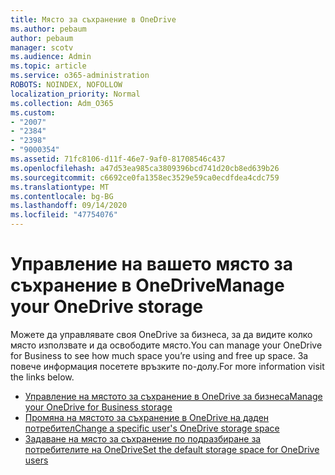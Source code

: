 ```yaml
---
title: Място за съхранение в OneDrive
ms.author: pebaum
author: pebaum
manager: scotv
ms.audience: Admin
ms.topic: article
ms.service: o365-administration
ROBOTS: NOINDEX, NOFOLLOW
localization_priority: Normal
ms.collection: Adm_O365
ms.custom:
- "2007"
- "2384"
- "2398"
- "9000354"
ms.assetid: 71fc8106-d11f-46e7-9af0-81708546c437
ms.openlocfilehash: a47d53ea985ca3809396bcd741d20cb8ed639b26
ms.sourcegitcommit: c6692ce0fa1358ec3529e59ca0ecdfdea4cdc759
ms.translationtype: MT
ms.contentlocale: bg-BG
ms.lasthandoff: 09/14/2020
ms.locfileid: "47754076"
---
```

# <a name="manage-your-onedrive-storage"></a><span data-ttu-id="090d8-102">Управление на вашето място за съхранение в OneDrive</span><span class="sxs-lookup"><span data-stu-id="090d8-102">Manage your OneDrive storage</span></span>

<span data-ttu-id="090d8-103">Можете да управлявате своя OneDrive за бизнеса, за да видите колко място използвате и да освободите място.</span><span class="sxs-lookup"><span data-stu-id="090d8-103">You can manage your OneDrive for Business to see how much space you’re using and free up space.</span></span>  <span data-ttu-id="090d8-104">За повече информация посетете връзките по-долу.</span><span class="sxs-lookup"><span data-stu-id="090d8-104">For more information visit the links below.</span></span>

- [<span data-ttu-id="090d8-105">Управление на мястото за съхранение в OneDrive за бизнеса</span><span class="sxs-lookup"><span data-stu-id="090d8-105">Manage your OneDrive for Business storage</span></span>](https://support.microsoft.com/office/31519161-059c-4764-b6f8-f5cd29f7fe68)
- [<span data-ttu-id="090d8-106">Промяна на мястото за съхранение в OneDrive на даден потребител</span><span class="sxs-lookup"><span data-stu-id="090d8-106">Change a specific user's OneDrive storage space</span></span>](https://docs.microsoft.com/onedrive/change-user-storage)
- [<span data-ttu-id="090d8-107">Задаване на място за съхранение по подразбиране за потребителите на OneDrive</span><span class="sxs-lookup"><span data-stu-id="090d8-107">Set the default storage space for OneDrive users</span></span>](https://docs.microsoft.com/onedrive/set-default-storage-space)